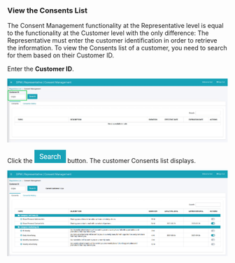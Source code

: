 ### View the Consents List

The Consent Management functionality at the Representative level is equal to the functionality at the Customer level with the only difference: The Representative must enter the customer identification in order to retrieve the information. To view the Consents list of a customer, you need to search for them based on their Customer ID.

Enter the **Customer ID**.

![image](/articles/demo_project/DPM_Demo_Project/images/08_6_Consent_RepConsent_Landing1.jpg)                                   

Click the ![image](/articles/demo_project/DPM_Demo_Project/images/08_ICON_Search.jpg) button. The customer Consents list displays.

![image](/articles/demo_project/DPM_Demo_Project/images/08_7_Consent_RepConsent_Landing2.jpg)
  
